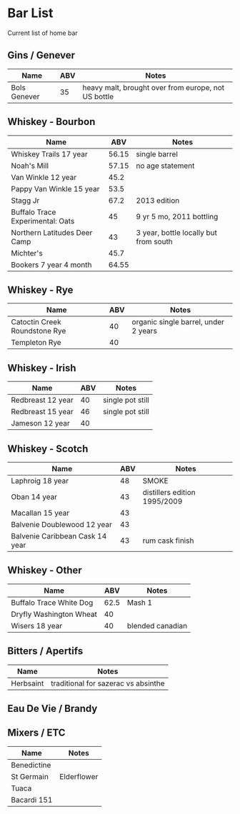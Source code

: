 # Bar List

Current list of home bar

## Gins / Genever

Name | ABV | Notes
--- | --- | ---
Bols Genever | 35 | heavy malt, brought over from europe, not US bottle

## Whiskey - Bourbon

Name | ABV | Notes
--- | --- | ---
Whiskey Trails 17 year | 56.15 | single barrel
Noah's Mill | 57.15 | no age statement
Van Winkle 12 year | 45.2 |
Pappy Van Winkle 15 year | 53.5 |
Stagg Jr | 67.2 | 2013 edition
Buffalo Trace Experimental: Oats | 45 | 9 yr 5 mo, 2011 bottling
Northern Latitudes Deer Camp | 43 | 3 year, bottle locally but from south
Michter's | 45.7 |
Bookers 7 year 4 month | 64.55

## Whiskey - Rye

Name | ABV | Notes
--- | --- | ---
Catoctin Creek Roundstone Rye | 40 | organic single barrel, under 2 years
Templeton Rye | 40

## Whiskey - Irish

Name | ABV | Notes
--- | --- | ---
Redbreast 12 year | 40 | single pot still
Redbreast 15 year | 46 | single pot still
Jameson 12 year | 40 |

## Whiskey - Scotch

Name | ABV | Notes
--- | --- | ---
Laphroig 18 year | 48 | SMOKE
Oban 14 year | 43 | distillers edition 1995/2009
Macallan 15 year | 43 | 
Balvenie Doublewood 12 year | 43 |
Balvenie Caribbean Cask 14 year | 43 | rum cask finish

## Whiskey - Other

Name | ABV | Notes
--- | --- | ---
Buffalo Trace White Dog | 62.5 | Mash 1
Dryfly Washington Wheat | 40 | 
Wisers 18 year | 40 | blended canadian

## Bitters / Apertifs

Name | Notes
--- | ---
Herbsaint | traditional for sazerac vs absinthe

## Eau De Vie / Brandy

## Mixers / ETC

Name | Notes
--- | ---
Benedictine |
St Germain | Elderflower
Tuaca |
Bacardi 151 |
